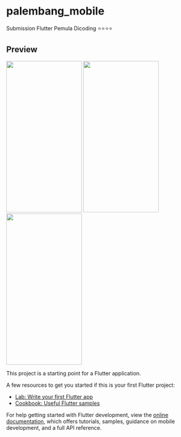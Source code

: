 # palembang_mobile

Submission Flutter Pemula Dicoding ⭐⭐⭐⭐

## Preview
<img src="https://github.com/user-attachments/assets/1ca439bb-333d-4b99-ad90-e2839e8427e9" width="200" height="400">
<img src="https://github.com/user-attachments/assets/ec0766ee-4029-4163-82ea-97ec68c4f29c" width="200" height="400">
<img src="https://github.com/user-attachments/assets/e7d63305-df11-4688-8f37-4a3be74ddd69" width="200" height="400">

This project is a starting point for a Flutter application.

A few resources to get you started if this is your first Flutter project:

- [Lab: Write your first Flutter app](https://docs.flutter.dev/get-started/codelab)
- [Cookbook: Useful Flutter samples](https://docs.flutter.dev/cookbook)

For help getting started with Flutter development, view the
[online documentation](https://docs.flutter.dev/), which offers tutorials,
samples, guidance on mobile development, and a full API reference.

